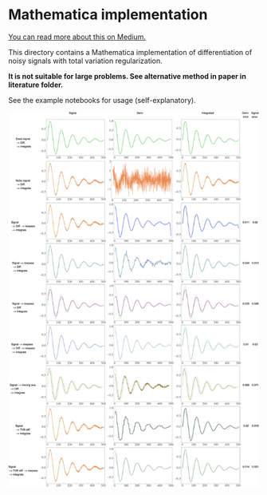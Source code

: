 # Mathematica implementation

[You can read more about this on Medium.](https://medium.com/practical-coding/how-to-differentiate-noisy-signals-2baf71b8bb65)

This directory contains a Mathematica implementation of differentiation of noisy signals with total variation regularization.

**It is not suitable for large problems. See alternative method in paper in literature folder.**

See the example notebooks for usage (self-explanatory).

<img src="example_damped_osc_figures/tog.png" alt="drawing" width="800"/>